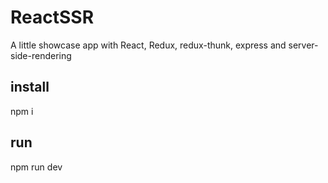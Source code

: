 # ReactSSR
A little showcase app with React, Redux, redux-thunk, express and server-side-rendering

## install 
npm i

## run
npm run dev
